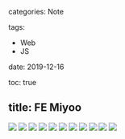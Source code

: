 categories: Note

tags:

- Web
- JS

date: 2019-12-16

toc: true

title: FE Miyoo
---

<!--more-->

![](https://ewind.us/images/miyoo/compile-kernel.jpg)
![](https://ewind.us/images/miyoo/connect.jpg)
![](https://ewind.us/images/miyoo/console.jpg)
![](https://ewind.us/images/miyoo/debugger.jpg)
![](https://ewind.us/images/miyoo/drilled.jpg)
![](https://ewind.us/images/miyoo/intro.jpg)
![](https://ewind.us/images/miyoo/login.jpg)
![](https://ewind.us/images/miyoo/ported.jpg)
![](https://ewind.us/images/miyoo/sdl.jpg)
![](https://ewind.us/images/miyoo/teardown-1.jpg)
![](https://ewind.us/images/miyoo/teardown-2.jpg)

